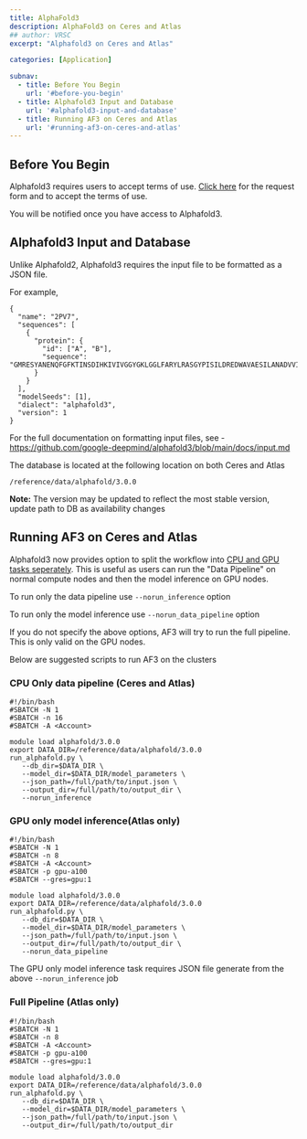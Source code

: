 ```yaml
---
title: AlphaFold3
description: AlphaFold3 on Ceres and Atlas
## author: VRSC
excerpt: "Alphafold3 on Ceres and Atlas"

categories: [Application]

subnav:
  - title: Before You Begin
    url: '#before-you-begin'
  - title: Alphafold3 Input and Database 
    url: '#alphafold3-input-and-database'
  - title: Running AF3 on Ceres and Atlas 
    url: '#running-af3-on-ceres-and-atlas'
---
```


## Before You Begin
Alphafold3 requires users to accept terms of use. [Click here](https://forms.office.com/g/0y6uAYeSrw) for the request form and to accept the terms of use. 

You will be notified once you have access to Alphafold3.

## Alphafold3 Input and Database
Unlike Alphafold2, Alphafold3 requires the input file to be formatted as a JSON file.  

For example, 

```
{
  "name": "2PV7",
  "sequences": [
    {
      "protein": {
        "id": ["A", "B"],
        "sequence": "GMRESYANENQFGFKTINSDIHKIVIVGGYGKLGGLFARYLRASGYPISILDREDWAVAESILANADVVIVSVPINLTLETIERLKPYLTENMLLADLTSVKREPLAKMLEVHTGAVLGLHPMFGADIASMAKQVVVRCDGRFPERYEWLLEQIQIWGAKIYQTNATEHDHNMTYIQALRHFSTFANGLHLSKQPINLANLLALSSPIYRLELAMIGRLFAQDAELYADIIMDKSENLAVIETLKQTYDEALTFFENNDRQGFIDAFHKVRDWFGDYSEQFLKESRQLLQQANDLKQG"
      }
    }
  ],
  "modelSeeds": [1],
  "dialect": "alphafold3",
  "version": 1
}
```

For the full documentation on formatting input files, see - https://github.com/google-deepmind/alphafold3/blob/main/docs/input.md

The database is located at the following location on both Ceres and Atlas

```
/reference/data/alphafold/3.0.0
```
**Note:** The version may be updated to reflect the most stable version, update path to DB as availability changes 

## Running AF3 on Ceres and Atlas
Alphafold3 now provides option to split the workflow into [CPU and GPU tasks seperately](https://github.com/google-deepmind/alphafold3/blob/main/docs/performance.md#running-the-pipeline-in-stages). This is useful as users can run the "Data Pipeline" on normal compute nodes and then the model inference on GPU nodes. 

To run only the data pipeline use `--norun_inference` option

To run only the model inference use `--norun_data_pipeline` option

If you do not specify the above options, AF3 will try to run the full pipeline. This is only valid on the GPU nodes.  

Below are suggested scripts to run AF3 on the clusters

### CPU Only data pipeline (Ceres and Atlas)
```
#!/bin/bash
#SBATCH -N 1
#SBATCH -n 16
#SBATCH -A <Account>

module load alphafold/3.0.0
export DATA_DIR=/reference/data/alphafold/3.0.0
run_alphafold.py \
   --db_dir=$DATA_DIR \
   --model_dir=$DATA_DIR/model_parameters \
   --json_path=/full/path/to/input.json \
   --output_dir=/full/path/to/output_dir \
   --norun_inference
```

### GPU only model inference(Atlas only)
```
#!/bin/bash
#SBATCH -N 1
#SBATCH -n 8
#SBATCH -A <Account>
#SBATCH -p gpu-a100
#SBATCH --gres=gpu:1

module load alphafold/3.0.0
export DATA_DIR=/reference/data/alphafold/3.0.0
run_alphafold.py \
   --db_dir=$DATA_DIR \
   --model_dir=$DATA_DIR/model_parameters \
   --json_path=/full/path/to/input.json \
   --output_dir=/full/path/to/output_dir \
   --norun_data_pipeline
```
The GPU only model inference task requires JSON file generate from the above `--norun_inference` job

### Full Pipeline (Atlas only)
```
#!/bin/bash
#SBATCH -N 1
#SBATCH -n 8
#SBATCH -A <Account>
#SBATCH -p gpu-a100
#SBATCH --gres=gpu:1

module load alphafold/3.0.0
export DATA_DIR=/reference/data/alphafold/3.0.0
run_alphafold.py \
   --db_dir=$DATA_DIR \
   --model_dir=$DATA_DIR/model_parameters \
   --json_path=/full/path/to/input.json \
   --output_dir=/full/path/to/output_dir 
```
